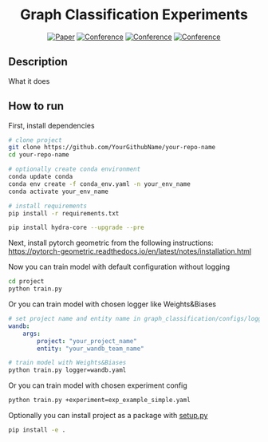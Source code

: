 <div align="center">    
 
# Graph Classification Experiments 

[![Paper](http://img.shields.io/badge/paper-arxiv.1001.2234-B31B1B.svg)](https://www.nature.com/articles/nature14539)
[![Conference](http://img.shields.io/badge/NeurIPS-2019-4b44ce.svg)](https://papers.nips.cc/book/advances-in-neural-information-processing-systems-31-2018)
[![Conference](http://img.shields.io/badge/ICLR-2019-4b44ce.svg)](https://papers.nips.cc/book/advances-in-neural-information-processing-systems-31-2018)
[![Conference](http://img.shields.io/badge/AnyConference-year-4b44ce.svg)](https://papers.nips.cc/book/advances-in-neural-information-processing-systems-31-2018)  

</div>

## Description
What it does

## How to run
First, install dependencies
```bash
# clone project
git clone https://github.com/YourGithubName/your-repo-name
cd your-repo-name

# optionally create conda environment
conda update conda
conda env create -f conda_env.yaml -n your_env_name
conda activate your_env_name

# install requirements
pip install -r requirements.txt

pip install hydra-core --upgrade --pre
```
Next, install pytorch geometric from the following instructions:<br>
https://pytorch-geometric.readthedocs.io/en/latest/notes/installation.html
<br>


Now you can train model with default configuration without logging
```bash
cd project
python train.py
```

Or you can train model with chosen logger like Weights&Biases
```yaml
# set project name and entity name in graph_classification/configs/logger/wandb.yaml
wandb:
    args:
        project: "your_project_name"
        entity: "your_wandb_team_name"
```
```bash
# train model with Weights&Biases
python train.py logger=wandb.yaml
```

Or you can train model with chosen experiment config
```bash
python train.py +experiment=exp_example_simple.yaml
```

Optionally you can install project as a package with [setup.py](setup.py)
```bash
pip install -e .
```
<br>
